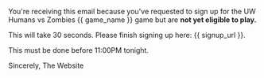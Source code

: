 You're receiving this email because you've requested to sign up for
the UW Humans vs Zombies {{ game_name }} game but are **not yet eligible to
play.**

This will take 30 seconds. Please finish signing up here: {{ signup_url }}.

This must be done before 11:00PM tonight.

Sincerely,
The Website
